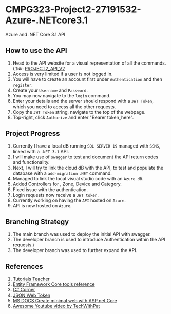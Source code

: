 # CMPG323-Project2-27191532-Azure-.NETcore3.1
Azure and .NET Core 3.1 API

## How to use the API
1. Head to the API website for a visual representation of all the commands. ```LINK```: <a href="https://project2-api-v2.azurewebsites.net/swagger/index.html">PROJECT2_API_V2</a> 	
2. Access is very limited if a user is not logged in.
3. You will have to create an account first under ```Authentication``` and then ```register```.
4. Create your ```Username``` and ```Password```.
5. You may now navigate to the ```login``` command.
6. Enter your details and the server should respond with a ```JWT Token```, which you need to access all the other requests.
7. Copy the ```JWT Token``` string, navigate to the top of the webpage.
8. Top-right, click ```Authorize``` and enter "Bearer token_here".

## Project Progress
1. Currently I have a local dB running ```SQL SERVER 19``` managed with ```SSMS```, linked with a ```.NET 3.1``` API.
2. I will make use of ```swagger``` to test and document the API return codes and functionality.
3. Next, I will try to link the cloud dB with the API, to test and populate the database with a ```add-migration``` ```.NET``` command.
4. Managed to link the local visual studio code with an ```Azure dB```.
5. Added Controllers for , Zone, Device and Category.
5. Fixed issue with the authentication.
6. Login requests now receive a ```JWT token```.
7. Currently working on having the ```API``` hosted on ```Azure```.
8. API is now hosted on ```Azure```.


## Branching Strategy 
1. The main branch was used to deploy the initial API with swagger.
2. The developer branch is used to introduce Authentication within the API requests.\
3. The developer branch was used to further expand the API.

## References
1. <a href="https://www.tutorialsteacher.com/sqlserver/install-sql-server">Tutorials Teacher</a>
2. <a href="https://docs.microsoft.com/en-us/ef/core/cli/dotnet">Entity Framework Core tools reference</a>
3. <a href="https://www.c-sharpcorner.com/blogs/implement-swagger-in-asp-net-core-31-web-api">C# Corner</a>
4. <a href="https://jwt.io/introduction/">JSON Web Token</a>
5. <a href="https://docs.microsoft.com/en-us/aspnet/core/tutorials/min-web-api?view=aspnetcore-6.0&tabs=visual-studio">MS DOCS Create minimal web with ASP.net Core</a>
6. <a href="https://www.youtube.com/watch?v=elMpS1Js7rc">Awesome Youtube video by TechWithPat</a>
